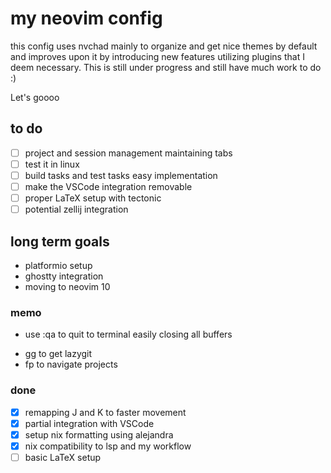 # my neovim config

this config uses nvchad mainly to organize and get nice themes by default and improves upon it by introducing new features utilizing plugins that I deem necessary.
This is still under progress and still have much work to do :)

Let's goooo

## to do

- [ ] project and session management maintaining tabs
- [ ] test it in linux
- [ ] build tasks and test tasks easy implementation
- [ ] make the VSCode integration removable
- [ ] proper LaTeX setup with tectonic
- [ ] potential zellij integration

## long term goals

- platformio setup
- ghostty integration
- moving to neovim 10

### memo

- use :qa to quit to terminal easily closing all buffers
<!-- - K is mapped to LSP highlight -->
- <leader>gg to get lazygit
- <leader>fp to navigate projects

### done

- [x] remapping J and K to faster movement
- [x] partial integration with VSCode
- [x] setup nix formatting using alejandra
- [x] nix compatibility to lsp and my workflow
- [ ] basic LaTeX setup
